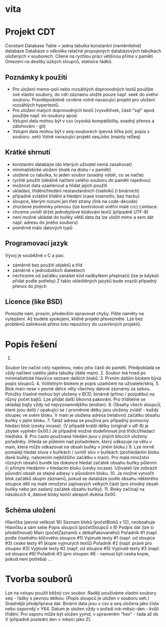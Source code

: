 # vita
Projekt CDT
===========
Constant Database Table = jedna tabulka konstantní (neměnitelné) databáze
Databáze o několika relačně propojených databázových tabulkách uložených v souborech.
Cílené na rychlou práci většinou přímo v paměti.
Omezení na desítky úzkých sloupců, statisíce řádků.

Poznámky k použití
------------------
 - Pro uložení memo-polí nebo rozsáhlých doprovodných textů použijte své vlastní soubory,
   do cdt-záznamu uložte pouze např. seek do svého souboru.
   Pravděpodobně vznikne volně navazující projekt pro uložení rozsáhlých hypertextů.
 - Pro uložení malých doprovodných textů (vysvětlivek, částí "sql" apod. použijte např.
   ini-soubory apod.
 - Vstupní data mohou být v csv (vysoká kompatibilita, snadný přenos a zálohování - git)
 - Vstupní data mohou být v seq-souborech (pevná šířka polí, popis v souboru .seh)
   Volně navazující projekt seqJobs (mainly reSeq)

Krátké shrnutí
--------------
 - konstantní databáze (do kterých uživatel nemá zasahovat)
 - minimalistické uložení (malé na disku i v paměti)
 - uložené co tabulka, to jeden soubor (snadný výběr, co se načte)
 - rychlé použití (ideálně načtení celého souboru do paměti najednou)
 - možnost data uzamknout a hlídat jejich použití
 - ukládání, třídění/hledání nestandardních číselníků (i binárních)
 - případně zvláštní třídění a hledání (case insensitiv, bez hacku)
 - sloupce, kterým rozumí jen třetí strany (link na code-decode)
 - zhoršené podmínky přenosu (lze kontrolovat vnitřní malé crc)
Limitace:
 - chceme uvnitř držet jednobytové kódování textů (případně UTF-8)
 - není možné ukládat do buňky větší data
   (ta lze uložit mimo a sem dát např. adresu do jiného souboru)
 - poměrně málo datových typů

Programovací jazyk
------------------
Vývoj je souběžně v C a pas:
 - záměrně bez použití objektů a tříd
 - záměrně v jednodušších dialektech
 - nechceme od začátku zanášet kód nadbytkem přepínačů
   (lze je kdykoli přidat podle potřeby)
Z takto okleštěných jazyků bude snazší případný přenos do jiných

Licence (like BSD)
------------------
Pomozte nám, prosím, především opravovat chyby.
Pište náměty na vylepšení.
Až budete spokojeni, klidně projekt převezměte.
Lze bez problémů zalinkovat přímo toto repozitory do uzavřených projektů.


Popis řešení
============
1.
Soubor lze načíst celý najednou, nebo jeho části do paměti.
Předpokládá se vždy načtení celého jádra tabulky (dále main).
2.
Soubor má hned po minimalistické hlavičce seznam dalších bloků.
3.
Prvním dalším blokem bývá popis sloupců.
4.
Volitelným blokem je popis uzamčení na uživatele/stroj.
5.
Blok main nese v pevné délce věty všechny datové záznamy za sebou.
Položky číselné mohou být uloženy v BCD, binárně (přímo / pozpátku)
na různý počet bajtů. Lze přidat další šikovná pakování.
Pro tříditelné se ukládají bajty vždy od nejvýznamnějšího (endian).
6.
Obsahy všech sloupců, které jsou delší / opakující se / proměnné délky
jsou uloženy zvlášť - každý sloupec ve svém bloku. V main je uložena
adresa (relativní) začátku obsahu buňky v jejím bloku.
7.
Tatáž adresa se používá pro případný pomocný hledací blok (cesky incase).
(V případě kratší délky (originál v utf-8) je zbytek vyplněn 0x00.)
Je případně možné dodefinovat jiná třídící/hledací hlediska.
8.
Pro často používaná hledání jsou v jiných blocích uloženy pořadníky.
(Hledá se půlením nad pořadníkem, který odkazuje na větu v main,
která může odkazovat na obsah buňky v jiném bloku.)
9.
Lze mírně pomaleji hledat slova v buňkách / uvnitř slov v buňkách
(prohledáním bloku dané buňky, nalezením nejbližšího začátku v main).
Pro malá množství různých obsahů buněk lze dokonce hledat začátek
obsahu buňky půlením či přímým hledáním v hledacím bloku (cesky incase).
Uživateli lze zobrazit původní obsah ze stejné adresy v původním bloku.
10.
Je možné vytvořit blok začátků skupin záznamů, pokud se databáze podle
obsahu některého sloupce dělí na malé množství zajímavých velkých částí
(pro shodný obsah buňky nebo jen zadaný začátek obsahu buňky).
11.
Bloky začínají na násobcích 4, datové bloky končí alespoň dvěma 0x00.

Schéma uložení
--------------
 Hlavička (pevná velikost 16)
 Seznam bloků (početBloků x 12), neobsahuje Hlavičku a sám sebe
 Popis sloupců (početSloupců x 8)
 Podpis dat (lze si předefinovat)
 Main (početZáznamů x délkaPakovaného)
 Pořadník #1 (např. podle číselného klíčového sloupce #1)
 Vyjmuté texty #1 (např. od sloupce #3)
 ceske texty #1 (kopie vyjmutých textů)
 Pořadník #2 (např. právě pro sloupec #3)
 Vyjmuté texty #2 (např. od sloupce #5)
 Vyjmuté texty #3 (např. od sloupce #6)
 Pořadník #3 (pro sloupec #6 - nemusí být ceska kopie, pokud není potřeba)
 ...


Tvorba souborů
==============
Lze na vstupu použít běžný csv soubor.
Raději používáme vlastní soubory seq - řádky s pevnou délkou.
(Popis sloupců je uložen v souboru seh.) Snadnější předpříprava dat.
Binární data jsou v csv a seq uložena jako čísla nebo úsporněji v Y64.
Datum je uložen vždy v pořadí rok-měsíc-den - kvůli třídění.
Pro úsporu může být uložen yymd, v upraveném "hex" - řada až do V
(případně poslední den v měsíci jako Z).
